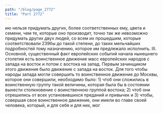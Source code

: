 ```yaml
---
path: "/blog/page_2772"
title: "Part 2772"
---
```


ию нельзя придумать других, более соответственных ему, цвета и семени, чем те, которые оно производит, точно так же невозможно придумать других двух людей, со всем их прошедшим, которые соответствовали 239бы до такой степени, до таких мельчайших подробностей тому назначению, которое им предлежало исполнить.
III.
Основной, существенный факт европейских событий начала нынешнего столетия есть воинственное движение масс европейских народов с запада на восток и потом с востока на запад. Первым зачинщиком этого движения было движение с запада на восток. Для того чтобы народы запада могли совершить то воинственное движение до Москвы, которое они совершили, необходимо было: 1) чтоб они сложились в воинственную группу такой величины, которая была бы в состоянии вынести столкновение с воинственною группой востока; 2) чтоб они отрешились от всех установившихся преданий и привычек и 3) чтобы, совершая свое воинственное движение, они имели во главе своей человека, который, и для себя и для них, мог

